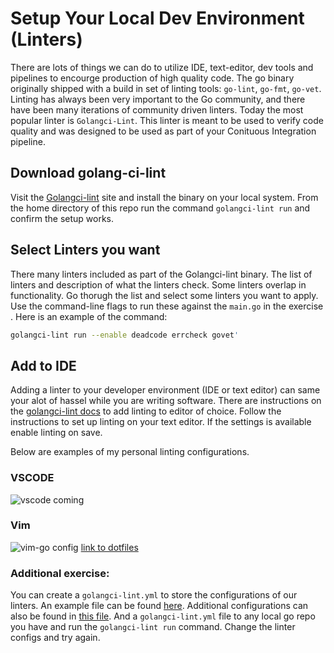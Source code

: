 # Setup Your Local Dev Environment (Linters)

There are lots of things we can do to utilize IDE, text-editor, dev tools and pipelines to encourge production of high quality code. The go binary originally shipped with a build in set of linting tools: `go-lint`, `go-fmt`, `go-vet`. Linting has always been very important to the Go community, and there have been many iterations of community driven linters. Today the most popular linter is `Golangci-Lint`. This linter is meant to be used to verify code quality and was designed to be used as part of your Conituous Integration pipeline.

## Download golang-ci-lint

Visit the [Golangci-lint](https://golangci-lint.run/usage/install/) site and install the binary on your local system. From the home directory of this repo run the command `golangci-lint run` and confirm the setup works. 

## Select Linters you want

There many linters included as part of the Golangci-lint binary. The list of linters and description of what the linters check. Some linters overlap in functionality. Go thorugh the list and select some linters you want to apply. Use the command-line flags to run these against the `main.go` in the exercise . Here is an example of the command:

```bash
golangci-lint run --enable deadcode errcheck govet'
```
## Add to IDE

Adding a linter to your developer environment (IDE or text editor) can same your alot of hassel while you are writing software. There are instructions on the [golangci-lint docs](https://golangci-lint.run/usage/integrations/) to add linting to editor of choice. Follow the instructions to set up linting on your text editor. If the settings is available enable linting on save.

Below are examples of my personal linting configurations.
### VSCODE

![vscode coming](img/vscode.png)

### Vim

![vim-go config](img/vim.png)
[link to dotfiles](https://github.com/Soypete/dotfiles/blob/main/vim/vimrc)

### Additional exercise: 
You can create a `golangci-lint.yml` to store the configurations of our linters. An example file can be found [here](ex-1-local-env/.golangci-lint.yml). Additional configurations can also be found in [this file](https://github.com/golangci/golangci-lint/blob/master/.golangci.example.yml). And a `golangci-lint.yml` file to any local go repo you have and run the `golangci-lint run` command. Change the linter configs and try again.

